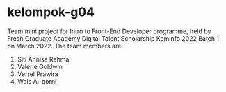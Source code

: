 # kelompok-g04
Team mini project for Intro to Front-End Developer programme, held by Fresh Graduate Academy Digital Talent Scholarship Kominfo 2022 Batch 1 on March 2022. The team members are:
1. Siti Annisa Rahma
3. Valerie Goldwin
4. Verrel Prawira
5. Wais Al-qorni
